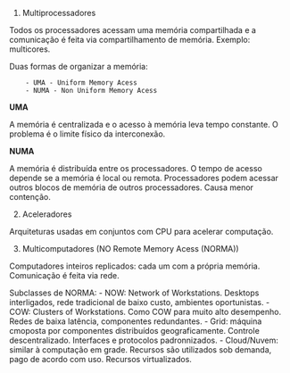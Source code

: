 1. Multiprocessadores

Todos os processadores acessam uma memória compartilhada e a comunicação é feita via compartilhamento de memória. Exemplo: multicores.

Duas formas de organizar a memória:

		- UMA - Uniform Memory Acess
		- NUMA - Non Uniform Memory Acess

**UMA**

A memória é centralizada e o acesso à memória leva tempo constante. O problema é o limite físico da interconexão.

**NUMA**

A memória é distribuída entre os processadores. O tempo de acesso depende se a memória é local ou remota. Processadores podem acessar outros blocos de memória de outros processadores. Causa menor contenção.

2. Aceleradores

Arquiteturas usadas em conjuntos com CPU para acelerar computação. 

3. Multicomputadores (NO Remote Memory Acess (NORMA))

Computadores inteiros replicados: cada um com a própria memória. Comunicação é feita via rede.

Subclasses de NORMA:
		- NOW: Network of Workstations. Desktops interligados, rede tradicional de baixo custo, ambientes oportunistas. 
		- COW: Clusters of Workstations. Como COW para muito alto desempenho. Redes de baixa latência, componentes redundantes.
		- Grid: máquina cmoposta por componentes distribuídos geograficamente. Controle descentralizado. Interfaces e protocolos padronnizados. 
		- Cloud/Nuvem: similar à computação em grade. Recursos são utilizados sob demanda, pago de acordo com uso. Recursos virtualizados. 
